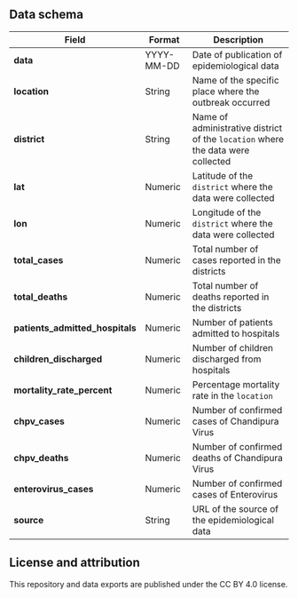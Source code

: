 ## Data schema


| Field                 | Format                       |Description                      
|-----------------------------|-----------------------------------|-------------------------------|
**data**      | YYYY-MM-DD  | Date of publication of epidemiological data    | 
**location**      | String       | Name of the specific place where the outbreak occurred  |
**district**      | String       | Name of administrative district of the `location` where the data were collected |
**lat**      | Numeric       | Latitude of the `district` where the data were collected |
**lon**      | Numeric       | Longitude of the `district` where the data were collected  |
**total_cases**      | Numeric       | Total number of cases reported in the districts  |
**total_deaths**      | Numeric       | Total number of deaths reported in the districts  |
**patients_admitted_hospitals**      | Numeric       | Number of patients admitted to hospitals  |
**children_discharged**      | Numeric       | Number of children discharged from hospitals  |
**mortality_rate_percent**      | Numeric       | Percentage mortality rate in the `location`  |
**chpv_cases**      | Numeric       | Number of confirmed cases of Chandipura Virus  |
**chpv_deaths**      | Numeric       | Number of confirmed deaths of Chandipura Virus  |
**enterovirus_cases**      | Numeric       | Number of confirmed cases of Enterovirus  |
**source**      | String       | URL of the source of the epidemiological data  |




## License and attribution

This repository and data exports are published under the CC BY 4.0 license.

